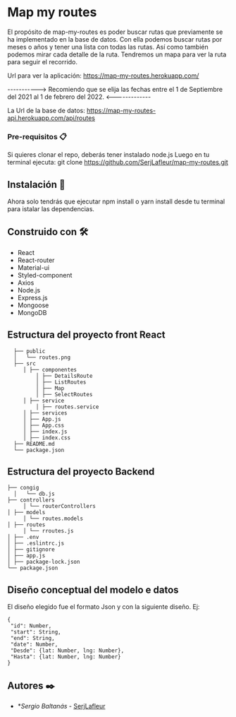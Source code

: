 # Map my routes

El propósito de map-my-routes es poder buscar rutas que previamente se ha implementado en la base de datos. Con ella podemos buscar rutas por meses o años y tener una lista con todas las rutas. Así como también podemos mirar cada detalle de la ruta. Tendremos un mapa para ver la ruta para seguir el recorrido.

Url para ver la aplicación:
https://map-my-routes.herokuapp.com/

-----------> Recomiendo que se elija las fechas entre el 1 de Septiembre del 2021 al 1 de febrero del 2022. <-------------

La Url de la base de datos: https://map-my-routes-api.herokuapp.com/api/routes


### Pre-requisitos 📋
Si quieres clonar el repo, deberás tener instalado node.js
Luego en tu terminal ejecuta: git clone https://github.com/SerjLafleur/map-my-routes.git

## Instalación 🔧
Ahora solo tendrás que ejecutar npm install o yarn install desde tu terminal para istalar las dependencias.

## Construido con 🛠️

* React
* React-router
* Material-ui
* Styled-component
* Axios
* Node.js
* Express.js
* Mongoose
* MongoDB



## Estructura del proyecto front React

```
  ├── public
  │   └── routes.png 
  ├── src
     │ ├── componentes 
         │ ├── DetailsRoute 
         │ ├── ListRoutes
         │ ├── Map 
         │ ├── SelectRoutes 
     │ ├── service  
         │ ├── routes.service 
     │ ├── services 
     │ ├── App.js 
     │ ├── App.css 
     │ ├── index.js 
     │ ├── index.css 
  ├── README.md
  └── package.json
```
## Estructura del proyecto Backend

```
├── congig
  │   └── db.js 
├── controllers
     │ └── routerControllers
│ ├── models
     │ └── routes.models
│ ├── routes
     │ └── rroutes.js
│ ├── .env
│ ├── .eslintrc.js
│ ├── gitignore
│ ├── app.js 
│ ├── package-lock.json
└── package.json
```

## Diseño conceptual del modelo e datos

El diseño elegido fue el formato Json y con la siguiente diseño. Ej:

```
{
 "id": Number,
 "start": String,
 "end": String,
 "date": Number,
 "Desde": {lat: Number, lng: Number},
 "Hasta": {lat: Number, lng: Number}
}
```


## Autores ✒️

* **Sergio Baltanás* - [SerjLafleur](https://github.com/SerjLafleur)
